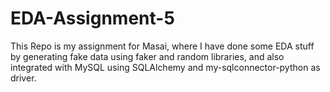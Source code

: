 # EDA-Assignment-5
This Repo is my assignment for Masai, where I have done some EDA stuff by generating fake data using faker and random libraries, and also integrated with MySQL using SQLAlchemy and my-sqlconnector-python as driver.
